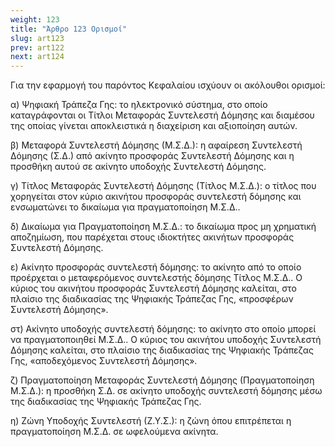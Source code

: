 ```yaml
---
weight: 123
title: "Άρθρο 123 Ορισμοί"
slug: art123
prev: art122
next: art124
---
```


Για την εφαρμογή του παρόντος Κεφαλαίου ισχύουν οι ακόλουθοι ορισμοί:

α) Ψηφιακή Τράπεζα Γης: το ηλεκτρονικό σύστημα, στο οποίο καταγράφονται οι Τίτλοι Μεταφοράς Συντελεστή Δόμησης και διαμέσου της οποίας γίνεται αποκλειστικά η διαχείριση και αξιοποίηση αυτών.

β) Μεταφορά Συντελεστή Δόμησης (Μ.Σ.Δ.): η αφαίρεση Συντελεστή Δόμησης (Σ.Δ.) από ακίνητο προσφοράς Συντελεστή Δόμησης και η προσθήκη αυτού σε ακίνητο υποδοχής Συντελεστή Δόμησης.

γ) Τίτλος Μεταφοράς Συντελεστή Δόμησης (Τίτλος Μ.Σ.Δ.): ο τίτλος που χορηγείται στον κύριο ακινήτου προσφοράς συντελεστή δόμησης και ενσωματώνει το δικαίωμα για πραγματοποίηση Μ.Σ.Δ..

δ) Δικαίωμα για Πραγματοποίηση Μ.Σ.Δ.: το δικαίωμα προς μη χρηματική αποζημίωση, που παρέχεται στους ιδιοκτήτες ακινήτων προσφοράς Συντελεστή Δόμησης.

ε) Ακίνητο προσφοράς συντελεστή δόμησης: το ακίνητο από το οποίο προέρχεται ο μεταφερόμενος συντελεστής δόμησης Τίτλος Μ.Σ.Δ.. Ο κύριος του ακινήτου προσφοράς Συντελεστή Δόμησης καλείται, στο πλαίσιο της διαδικασίας της Ψηφιακής Τράπεζας Γης, «προσφέρων Συντελεστή Δόμησης».

στ) Ακίνητο υποδοχής συντελεστή δόμησης: το ακίνητο στο οποίο μπορεί να πραγματοποιηθεί Μ.Σ.Δ.. Ο κύριος του ακινήτου υποδοχής Συντελεστή Δόμησης καλείται, στο πλαίσιο της διαδικασίας της Ψηφιακής Τράπεζας Γης, «αποδεχόμενος Συντελεστή Δόμησης».

ζ) Πραγματοποίηση Μεταφοράς Συντελεστή Δόμησης (Πραγματοποίηση Μ.Σ.Δ.): η προσθήκη Σ.Δ. σε ακίνητο υποδοχής συντελεστή δόμησης μέσω της διαδικασίας της Ψηφιακής Τράπεζας Γης.

η) Ζώνη Υποδοχής Συντελεστή (Ζ.Υ.Σ.): η ζώνη όπου επιτρέπεται η πραγματοποίηση Μ.Σ.Δ. σε ωφελούμενα ακίνητα.



